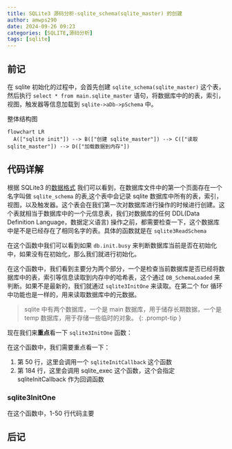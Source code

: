 ```yaml
---
title: SQLite3 源码分析-sqlite_schema(sqlite_master) 的创建
author: amwps290
date: 2024-09-26 09:23
categories: [SQLITE,源码分析]
tags: [sqlite]
---
```


## 前记
在 sqlite 初始化的过程中，会首先创建 `sqlite_schema(sqlite_master)` 这个表，然后执行 `select * from main.sqlite_master` 语句，将数据库中的的表，索引，视图，触发器等信息加载到 `sqlite->aDb->pSchema` 中。

整体结构图

```mermaid
flowchart LR
  A(["sqlite init"]) --> B(["创建 sqlite_master"]) --> C(["读取 sqlite_master"]) --> D(["加载数据到内存"])
```



## 代码详解

根据 SQLite3 的[数据格式](https://www.sqlite.org/fileformat.html#b_tree_pages) 我们可以看到，在数据库文件中的第一个页面存在一个名字叫做 `sqlite_schema` 的表,这个表中会记录 sqlite 数据库中所有的表，索引，视图，以及触发器。这个表会在我们第一次对数据库进行操作的时候进行创建。这个表就相当于数据库中的一个元信息表，我们对数据库的任何 DDL(Data Definition Language，数据定义语言) 操作之前，都需要检查一下，这个数据库中是不是已经存在了相同名字的表。具体的函数就是在 `sqlite3ReadSchema`

<script src="https://gist.github.com/amwps290/92e27acaf41edd10d7ba272504dfc371.js"></script>


在这个函数中我们可以看到如果 `db.init.busy` 来判断数据库当前是否在初始化中，如果没有在初始化，那么我们就进行初始化。

<script src="https://gist.github.com/amwps290/686e9cf03aa80a4962b728cbafa4397b.js"></script>

在这个函数中，我们看到主要分为两个部分，一个是检查当前数据库是否已经将数据库中的表，索引等信息读取到内存中的哈希表，这个通过 `DB_SchemaLoaded` 来判断。如果不是最新的，我们就通过 `sqlite3InitOne` 来读取。在第二个 for 循环中功能也是一样的，用来读取数据库中的元数据。

<!-- markdownlint-capture -->
<!-- markdownlint-disable -->
> sqlite 中有两个数据库，一个是 main 数据库，用于储存长期数据，一个是 temp 数据库，用于存储一些临时的对象。
{: .prompt-tip }
<!-- markdownlint-restore -->

现在我们来**重点**看一下 `sqlite3InitOne` 函数：

<script src="https://gist.github.com/amwps290/5a04cfd0c06651adb058bf03db8b3fc1.js"></script>

在这个函数中，我们需要重点看一下：
1. 第 50 行，这里会调用一个 `sqliteInitCallback` 这个函数
2. 第 184 行，这里会调用 sqlite_exec 这个函数，这个会指定 sqliteInitCallback 作为回调函数

### sqlite3InitOne

在这个函数中，1-50 行代码主要


## 后记
